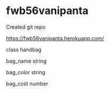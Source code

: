 # fwb56vanipanta

Created git repo

https://fwb56vanipanta.herokuapp.com/

class handbag

bag_name string

bag_color string

bag_cost number
